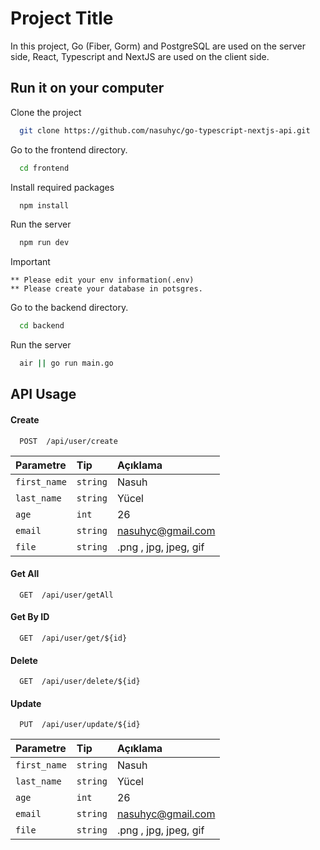 # Project Title

In this project, Go (Fiber, Gorm) and PostgreSQL are used on the server side, React, Typescript and NextJS are used on the client side.

## Run it on your computer

Clone the project

```bash
  git clone https://github.com/nasuhyc/go-typescript-nextjs-api.git
```

Go to the frontend directory.

```bash
  cd frontend
```

Install required packages

```bash
  npm install
```

Run the server

```bash
  npm run dev
```

Important

```
** Please edit your env information(.env)
** Please create your database in potsgres.

```

Go to the backend directory.

```bash
  cd backend
```

Run the server

```bash
  air || go run main.go
```

## API Usage

#### Create

```http
  POST  /api/user/create
```

| Parametre    | Tip      | Açıklama              |
| :----------- | :------- | :-------------------- |
| `first_name` | `string` | Nasuh                 |
| `last_name`  | `string` | Yücel                 |
| `age`        | `int`    | 26                    |
| `email`      | `string` | nasuhyc@gmail.com     |
| `file`       | `string` | .png , jpg, jpeg, gif |

#### Get All

```http
  GET  /api/user/getAll
```

#### Get By ID

```http
  GET  /api/user/get/${id}
```

#### Delete

```http
  GET  /api/user/delete/${id}
```

#### Update

```http
  PUT  /api/user/update/${id}
```

| Parametre    | Tip      | Açıklama              |
| :----------- | :------- | :-------------------- |
| `first_name` | `string` | Nasuh                 |
| `last_name`  | `string` | Yücel                 |
| `age`        | `int`    | 26                    |
| `email`      | `string` | nasuhyc@gmail.com     |
| `file`       | `string` | .png , jpg, jpeg, gif |
